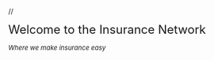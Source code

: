 <html>

<head>


//<title>index</title>
</head>

<body>

<p><font size="5">Welcome to the Insurance Network</font></p>
<p><font size="2"><i>Where we make insurance easy</i></font></p>
<p>&nbsp;</p>
<p>&nbsp;</p>

</body>

</html>
